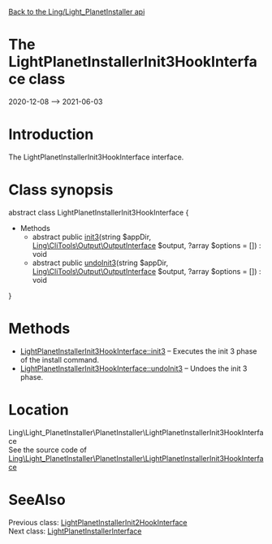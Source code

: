 [Back to the Ling/Light_PlanetInstaller api](https://github.com/lingtalfi/Light_PlanetInstaller/blob/master/doc/api/Ling/Light_PlanetInstaller.md)



The LightPlanetInstallerInit3HookInterface class
================
2020-12-08 --> 2021-06-03






Introduction
============

The LightPlanetInstallerInit3HookInterface interface.



Class synopsis
==============


abstract class <span class="pl-k">LightPlanetInstallerInit3HookInterface</span>  {

- Methods
    - abstract public [init3](https://github.com/lingtalfi/Light_PlanetInstaller/blob/master/doc/api/Ling/Light_PlanetInstaller/PlanetInstaller/LightPlanetInstallerInit3HookInterface/init3.md)(string $appDir, [Ling\CliTools\Output\OutputInterface](https://github.com/lingtalfi/CliTools/blob/master/doc/api/Ling/CliTools/Output/OutputInterface.md) $output, ?array $options = []) : void
    - abstract public [undoInit3](https://github.com/lingtalfi/Light_PlanetInstaller/blob/master/doc/api/Ling/Light_PlanetInstaller/PlanetInstaller/LightPlanetInstallerInit3HookInterface/undoInit3.md)(string $appDir, [Ling\CliTools\Output\OutputInterface](https://github.com/lingtalfi/CliTools/blob/master/doc/api/Ling/CliTools/Output/OutputInterface.md) $output, ?array $options = []) : void

}






Methods
==============

- [LightPlanetInstallerInit3HookInterface::init3](https://github.com/lingtalfi/Light_PlanetInstaller/blob/master/doc/api/Ling/Light_PlanetInstaller/PlanetInstaller/LightPlanetInstallerInit3HookInterface/init3.md) &ndash; Executes the init 3 phase of the install command.
- [LightPlanetInstallerInit3HookInterface::undoInit3](https://github.com/lingtalfi/Light_PlanetInstaller/blob/master/doc/api/Ling/Light_PlanetInstaller/PlanetInstaller/LightPlanetInstallerInit3HookInterface/undoInit3.md) &ndash; Undoes the init 3 phase.





Location
=============
Ling\Light_PlanetInstaller\PlanetInstaller\LightPlanetInstallerInit3HookInterface<br>
See the source code of [Ling\Light_PlanetInstaller\PlanetInstaller\LightPlanetInstallerInit3HookInterface](https://github.com/lingtalfi/Light_PlanetInstaller/blob/master/PlanetInstaller/LightPlanetInstallerInit3HookInterface.php)



SeeAlso
==============
Previous class: [LightPlanetInstallerInit2HookInterface](https://github.com/lingtalfi/Light_PlanetInstaller/blob/master/doc/api/Ling/Light_PlanetInstaller/PlanetInstaller/LightPlanetInstallerInit2HookInterface.md)<br>Next class: [LightPlanetInstallerInterface](https://github.com/lingtalfi/Light_PlanetInstaller/blob/master/doc/api/Ling/Light_PlanetInstaller/PlanetInstaller/LightPlanetInstallerInterface.md)<br>
